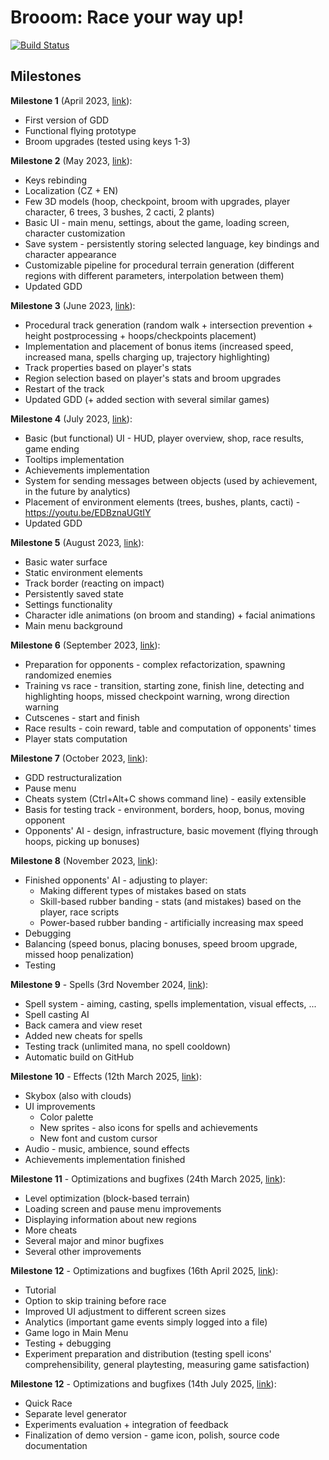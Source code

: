 # Brooom: Race your way up!

[![Build Status](https://github.com/Michelle123211/Brooom/actions/workflows/buildGame.yml/badge.svg?branch=main)](https://github.com/Michelle123211/Brooom/actions/workflows/buildGame.yml)

## Milestones

**Milestone 1** (April 2023, [link](https://github.com/Michelle123211/Brooom/blob/main/Milestones/Milestone1.zip)):

- First version of GDD
- Functional flying prototype
- Broom upgrades (tested using keys 1-3)

**Milestone 2** (May 2023, [link](https://github.com/Michelle123211/Brooom/blob/main/Milestones/Milestone2.zip)):

- Keys rebinding
- Localization (CZ + EN)
- Few 3D models (hoop, checkpoint, broom with upgrades, player character, 6 trees, 3 bushes, 2 cacti, 2 plants)
- Basic UI - main menu, settings, about the game, loading screen, character customization
- Save system - persistently storing selected language, key bindings and character appearance
- Customizable pipeline for procedural terrain generation (different regions with different parameters, interpolation between them)
- Updated GDD

**Milestone 3** (June 2023, [link](https://github.com/Michelle123211/Brooom/blob/main/Milestones/Milestone3.zip)):

- Procedural track generation (random walk + intersection prevention + height postprocessing + hoops/checkpoints placement)
- Implementation and placement of bonus items (increased speed, increased mana, spells charging up, trajectory highlighting)
- Track properties based on player's stats
- Region selection based on player's stats and broom upgrades
- Restart of the track
- Updated GDD (+ added section with several similar games)

**Milestone 4** (July 2023, [link](https://github.com/Michelle123211/Brooom/blob/main/Milestones/Milestone4.zip)):

- Basic (but functional) UI - HUD, player overview, shop, race results, game ending
- Tooltips implementation
- Achievements implementation
- System for sending messages between objects (used by achievement, in the future by analytics)
- Placement of environment elements (trees, bushes, plants, cacti) - https://youtu.be/EDBznaUGtIY
- Updated GDD

**Milestone 5** (August 2023, [link](https://github.com/Michelle123211/Brooom/blob/main/Milestones/Milestone5.zip)):

- Basic water surface
- Static environment elements
- Track border (reacting on impact)
- Persistently saved state
- Settings functionality
- Character idle animations (on broom and standing) + facial animations
- Main menu background

**Milestone 6** (September 2023, [link](https://github.com/Michelle123211/Brooom/blob/main/Milestones/Milestone6.zip)):

- Preparation for opponents - complex refactorization, spawning randomized enemies
- Training vs race - transition, starting zone, finish line, detecting and highlighting hoops, missed checkpoint warning, wrong direction warning
- Cutscenes - start and finish
- Race results - coin reward, table and computation of opponents' times
- Player stats computation

**Milestone 7** (October 2023, [link](https://github.com/Michelle123211/Brooom/blob/main/Milestones/Milestone7.zip)):

- GDD restructuralization
- Pause menu
- Cheats system (Ctrl+Alt+C shows command line) - easily extensible
- Basis for testing track - environment, borders, hoop, bonus, moving opponent
- Opponents' AI - design, infrastructure, basic movement (flying through hoops, picking up bonuses)

**Milestone 8** (November 2023, [link](https://github.com/Michelle123211/Brooom/blob/main/Milestones/Milestone8.zip)):

- Finished opponents' AI - adjusting to player:
  - Making different types of mistakes based on stats
  - Skill-based rubber banding - stats (and mistakes) based on the player, race scripts
  - Power-based rubber banding - artificially increasing max speed
- Debugging
- Balancing (speed bonus, placing bonuses, speed broom upgrade, missed hoop penalization)
- Testing

**Milestone 9** - Spells (3rd November 2024, [link](https://github.com/Michelle123211/Brooom/blob/main/Milestones/Milestone9.zip)):

- Spell system - aiming, casting, spells implementation, visual effects, ...
- Spell casting AI
- Back camera and view reset
- Added new cheats for spells
- Testing track (unlimited mana, no spell cooldown)
- Automatic build on GitHub

**Milestone 10** - Effects (12th March 2025, [link](https://github.com/Michelle123211/Brooom/blob/main/Milestones/Milestone10.zip)):

- Skybox (also with clouds)
- UI improvements
  - Color palette
  - New sprites - also icons for spells and achievements
  - New font and custom cursor
- Audio - music, ambience, sound effects
- Achievements implementation finished

**Milestone 11** - Optimizations and bugfixes (24th March 2025, [link](https://github.com/Michelle123211/Brooom/blob/main/Milestones/Milestone11.zip)):

- Level optimization (block-based terrain)
- Loading screen and pause menu improvements
- Displaying information about new regions
- More cheats
- Several major and minor bugfixes
- Several other improvements

**Milestone 12** - Optimizations and bugfixes (16th April 2025, [link](https://github.com/Michelle123211/Brooom/blob/main/Milestones/Milestone12.zip)):

- Tutorial
- Option to skip training before race
- Improved UI adjustment to different screen sizes
- Analytics (important game events simply logged into a file)
- Game logo in Main Menu
- Testing + debugging
- Experiment preparation and distribution (testing spell icons' comprehensibility, general playtesting, measuring game satisfaction)

**Milestone 12** - Optimizations and bugfixes (14th July 2025, [link](https://github.com/Michelle123211/Brooom/blob/main/Milestones/Milestone13.zip)):

- Quick Race
- Separate level generator
- Experiments evaluation + integration of feedback
- Finalization of demo version - game icon, polish, source code documentation